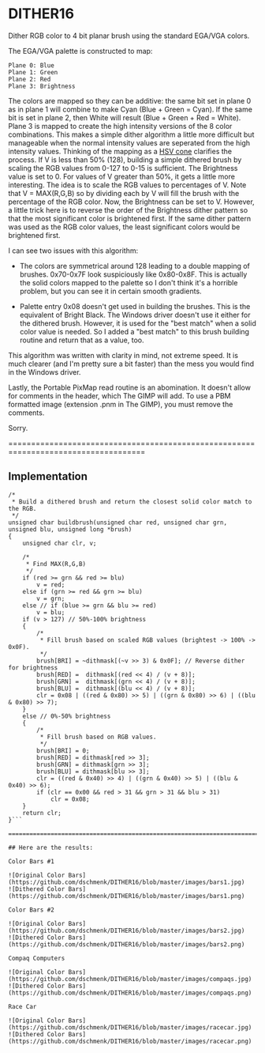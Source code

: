 # DITHER16
Dither RGB color to 4 bit planar brush using the standard EGA/VGA colors.

The EGA/VGA palette is constructed to map:

    Plane 0: Blue
    Plane 1: Green
    Plane 2: Red
    Plane 3: Brightness

The colors are mapped so they can be additive: the same bit set in plane 0 as in plane 1 will combine to make Cyan (Blue + Green = Cyan). If the same bit is set in plane 2, then White will result (Blue + Green + Red = White). Plane 3 is mapped to create the high intensity versions of the 8 color combinations.  This makes a simple dither algorithm a little more difficult but manageable when the normal intensity values are seperated from the high intensity values. Thinking of the mapping as a [HSV cone](https://en.wikipedia.org/wiki/HSL_and_HSV) clarifies the process. If V is less than 50% (128), building a simple dithered brush by scaling the RGB values from 0-127 to 0-15 is sufficient. The Brightness value is set to 0. For values of V greater than 50%, it gets a little more interesting. The idea is to scale the RGB values to percentages of V. Note that V = MAX(R,G,B) so by dividing each by V will fill the brush with the percentage of the RGB color. Now, the Brightness can be set to V. However, a little trick here is to reverse the order of the Brightness dither pattern so that the most significant color is brightened first. If the same dither pattern was used as the RGB color values, the least significant colors would be brightened first.

I can see two issues with this algorithm:

+ The colors are symmetrical around 128 leading to a double mapping of brushes. 0x70-0x7F look suspiciously like 0x80-0x8F. This is actually the solid colors mapped to the palette so I don't think it's a horrible problem, but you can see it in certain smooth gradients.

+ Palette entry 0x08 doesn't get used in building the brushes. This is the equivalent of Bright Black. The Windows driver doesn't use it either for the dithered brush. However, it is used for the "best match" when a solid color value is needed. So I added a "best match" to this brush building routine and return that as a value, too.

This algorithm was written with clarity in mind, not extreme speed. It is much clearer (and I'm pretty sure a bit faster) than the mess you would find in the Windows driver.
 
Lastly, the Portable PixMap read routine is an abomination. It doesn't allow for comments in the header, which The GIMP will add. To use a PBM formatted image (extension .pnm in The GIMP), you must remove the comments.

Sorry.

====================================================================================

## Implementation

```
/*
 * Build a dithered brush and return the closest solid color match to the RGB.
 */
unsigned char buildbrush(unsigned char red, unsigned char grn, unsigned blu, unsigned long *brush)
{
    unsigned char clr, v;

    /*
     * Find MAX(R,G,B)
     */
    if (red >= grn && red >= blu)
        v = red;
    else if (grn >= red && grn >= blu)
        v = grn;
    else // if (blue >= grn && blu >= red)
        v = blu;
    if (v > 127) // 50%-100% brightness
    {
        /*
         * Fill brush based on scaled RGB values (brightest -> 100% -> 0x0F).
         */
        brush[BRI] = ~dithmask[(~v >> 3) & 0x0F]; // Reverse dither for brightness
        brush[RED] =  dithmask[(red << 4) / (v + 8)];
        brush[GRN] =  dithmask[(grn << 4) / (v + 8)];
        brush[BLU] =  dithmask[(blu << 4) / (v + 8)];
        clr = 0x08 | ((red & 0x80) >> 5) | ((grn & 0x80) >> 6) | ((blu & 0x80) >> 7);
    }
    else // 0%-50% brightness
    {
        /*
         * Fill brush based on RGB values.
         */
        brush[BRI] = 0;
        brush[RED] = dithmask[red >> 3];
        brush[GRN] = dithmask[grn >> 3];
        brush[BLU] = dithmask[blu >> 3];
        clr = ((red & 0x40) >> 4) | ((grn & 0x40) >> 5) | ((blu & 0x40) >> 6);
        if (clr == 0x00 && red > 31 && grn > 31 && blu > 31)
            clr = 0x08;
    }
    return clr;
}```

====================================================================================

## Here are the results:

Color Bars #1

![Original Color Bars](https://github.com/dschmenk/DITHER16/blob/master/images/bars1.jpg)
![Dithered Color Bars](https://github.com/dschmenk/DITHER16/blob/master/images/bars1.png)

Color Bars #2

![Original Color Bars](https://github.com/dschmenk/DITHER16/blob/master/images/bars2.jpg)
![Dithered Color Bars](https://github.com/dschmenk/DITHER16/blob/master/images/bars2.png)

Compaq Computers

![Original Color Bars](https://github.com/dschmenk/DITHER16/blob/master/images/compaqs.jpg)
![Dithered Color Bars](https://github.com/dschmenk/DITHER16/blob/master/images/compaqs.png)

Race Car

![Original Color Bars](https://github.com/dschmenk/DITHER16/blob/master/images/racecar.jpg)
![Dithered Color Bars](https://github.com/dschmenk/DITHER16/blob/master/images/racecar.png)

